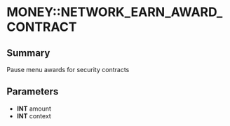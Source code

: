 # MONEY::NETWORK_EARN_AWARD_CONTRACT

## Summary
Pause menu awards for security contracts

## Parameters
* **INT** amount
* **INT** context